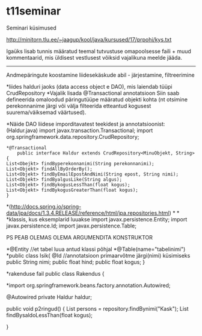 # t11seminar

Seminari küsimused

http://minitorn.tlu.ee/~jaagup/kool/java/kursused/17/prpohi/kys.txt

Igaüks lisab tunnis määratud teemal tutvustuse omapoolsesse faili + muud kommentaarid, mis üldisest vestlusest võiksid vajalikuna meelde jääda.
***************************
Andmepäringute koostamine liidesekäskude abil - järjestamine, filtreerimine

*liides halduri jaoks (data access object e DAO), mis laiendab tüüpi CrudRepository
*Vajalik lisada @Transactional annotatsioon
Siin saab defineerida omaloodud päringutüüpe määratud objekti kohta (nt otsimine perekonnanime järgi või välja filteerida etteantud kogusest suurema/väiksemad väärtused).

*Näide DAO liidese imporditavatest teekidest ja annotatsioonist:
(Haldur.java)
import javax.transaction.Transactional;
import org.springframework.data.repository.CrudRepository;
```
*@Transactional
    public interface Haldur extends CrudRepository<MinuObjekt, String>{
List<Obejkt> findByperekonnanimi(String perekonnanimi);
List<Objekt> findAllByOrderBy();
List<Objekt> findByEmailEpostAndNimi(String epost, String nimi);
List<Objekt> findByalgusLike(String algus);
List<Objekt> findBykogusLessThan(float kogus);
List<Objekt> findBykogusGreaterThan(float kogus);
}
```
*(http://docs.spring.io/spring-data/jpa/docs/1.3.4.RELEASE/reference/html/jpa.repositories.html)
*
*
*klassis, kus eksemplarid luuakse
import javax.persistence.Entity;
import javax.persistence.Id;
import javax.persistence.Table;

PS PEAB OLEMAS OLEMA ARGUMENDITA KONSTRUKTOR

*@Entity   //et tabel luua antud klassi põhjal
*@Table(name="tabelinimi")
*public class Isik{
	@Id      //annotatsioon primaarvõtme järgi(nimi) küsimiseks
        public String nimi;
 	public float hind;
	public float kogus;
}


*rakenduse fail
public class Rakendus {

*import org.springframework.beans.factory.annotation.Autowired;  

@Autowired
private Haldur haldur;

   public void p2ringud() {
     List<Isik> persons = repository.findBynimi("Kask");
     List<Isik> findBysaldoLessThan(float kogus);

   }
 
